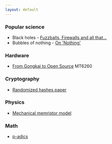 ```yaml
---
layout: default
---
```


### Popular science

 * Black holes - [Fuzzballs, Firewalls and all that...](http://www.physics.ohio-state.edu/~mathur/fuzzballparadigm.pdf)
 * Bubbles of nothing - [On 'Nothing'](http://arxiv.org/pdf/1111.0301.pdf)

### Hardware

 * [From Gongkai to Open Source](http://www.bunniestudios.com/blog/?p=4297) MT6260

### Cryptography

 * [Randomized hashes paper](http://webee.technion.ac.il/~hugo/rhash/implementation.pdf)

### Physics

 * [Mechanical memristor model](http://www.nature.com/srep/2015/150625/srep11657/pdf/srep11657.pdf)

### Math

 * [p-adics](http://ham.so/2015/07/03/p-adics.html)
